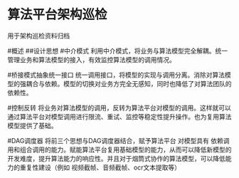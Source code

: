 # 算法平台架构巡检
用于架构巡检资料归档

#概述
##设计思想
#中介模式
利用中介模式，将业务与算法模型完全解耦。统一管理业务和算法模型的接入，有效监控算法模型的调用情况。



#桥接模式抽象统一接口
统一调用接口，将模型的实现与调用分离。消除对算法模型的强耦合与依赖。模型的切换对业务方完全无感知，同时也降低了对算法团队的依赖性。



#控制反转
将业务对算法模型的调用，反转为算法平台对模型的调用。这样就可以通过算法平台对模型调用进行限流、重试、监控等稳定性提升操作。也为复用算法模型提供了基础。



#DAG调度器
将前三个思想与DAG调度器结合，赋予算法平台 对模型具有 依赖调用和组合调用的能力。赋能算法平台复用基础模型的能力，从而可以降低新模型的开发难度，提升算法能力的响应性。并且对于烟筒式协作的算法模型，可以降低能力的重复性建设（例如 视频截帧、音频截帧、ocr文本提取等）
